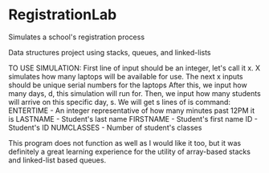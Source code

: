 # RegistrationLab
Simulates a school's registration process

Data structures project using stacks, queues, and linked-lists 

TO USE SIMULATION:
First line of input should be an integer, let's call it x. X simulates how many laptops will be
available for use. The next x inputs should be unique serial numbers for the laptops 
After this, we input how many days, d, this simulation will run for. Then, we input how many students will arrive on this specific day, s. We will get s lines of is command:
 ENTERTIME - An integer representative of how many minutes past 12PM it is
 LASTNAME - Student's last name
 FIRSTNAME - Student's first name
 ID - Student's ID
 NUMCLASSES - Number of student's classes


This program does not function as well as I would like it too, but it was definitely a great learning experience for the utility of array-based stacks and linked-list based queues. 
